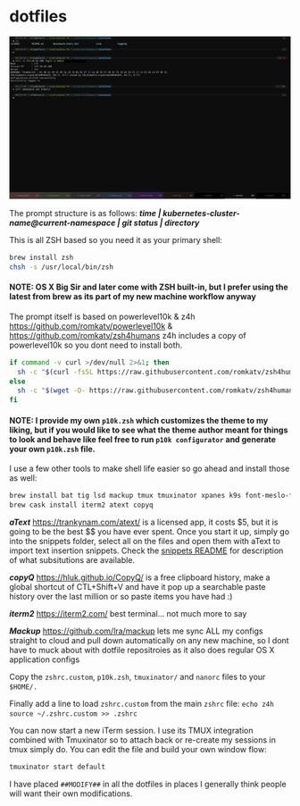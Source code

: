 # dotfiles

![iTerm prompt look](iterm-prompt.png)

The prompt structure is as follows: ***time | kubernetes-cluster-name@current-namespace | git status | directory***

This is all ZSH based so you need it as your primary shell:

```bash
brew install zsh
chsh -s /usr/local/bin/zsh
```

#### NOTE: OS X Big Sir and later come with ZSH built-in, but I prefer using the latest from brew as its part of my new machine workflow anyway

The prompt itself is based on powerlevel10k & z4h <https://github.com/romkatv/powerlevel10k> & <https://github.com/romkatv/zsh4humans>
z4h includes a copy of powerlevel10k so you dont need to install both.

```bash
if command -v curl >/dev/null 2>&1; then
  sh -c "$(curl -fsSL https://raw.githubusercontent.com/romkatv/zsh4humans/v5/install)"
else
  sh -c "$(wget -O- https://raw.githubusercontent.com/romkatv/zsh4humans/v5/install)"
fi
```

#### NOTE: I provide my own `p10k.zsh` which customizes the theme to my liking, but if you would like to see what the theme author meant for things to look and behave like feel free to run `p10k configurator` and generate your own `p10k.zsh` file.

I use a few other tools to make shell life easier so go ahead and install those as well:

```bash
brew install bat tig lsd mackup tmux tmuxinator xpanes k9s font-meslo-for-powerline
brew cask install iterm2 atext copyq
```

***aText*** https://trankynam.com/atext/ is a licensed app, it costs $5, but it is going to be the best $$ you have ever spent. Once you start it up, simply go into the snippets folder, select all on the files and open them with aText to import text insertion snippets. Check the [snippets README](snippets/README.md) for description of what subsitutions are available.

***copyQ*** https://hluk.github.io/CopyQ/ is a free clipboard history, make a global shortcut of CTL+Shift+V and have it pop up a searchable paste history over the last million or so paste items you have had :)

***iterm2*** https://iterm2.com/ best terminal... not much more to say

***Mackup*** https://github.com/lra/mackup lets me sync ALL my configs straight to cloud and pull down automatically on any new machine, so I dont have to muck about with dotfile repositroies as it also does regular OS X application configs

Copy the `zshrc.custom`, `p10k.zsh`, `tmuxinator/` and `nanorc` files to your `$HOME/.`

Finally add a line to load `zshrc.custom` from the main `zshrc` file: `echo z4h source ~/.zshrc.custom >> .zshrc`

You can now start a new iTerm session. I use its TMUX integration combined with Tmuxinator so to attach back or re-create my sessions in tmux simply do. You can edit the file and build your own window flow:

```bash
tmuxinator start default
```

I have placed `##MODIFY##` in all the dotfiles in places I generally think people will want their own modifications.
